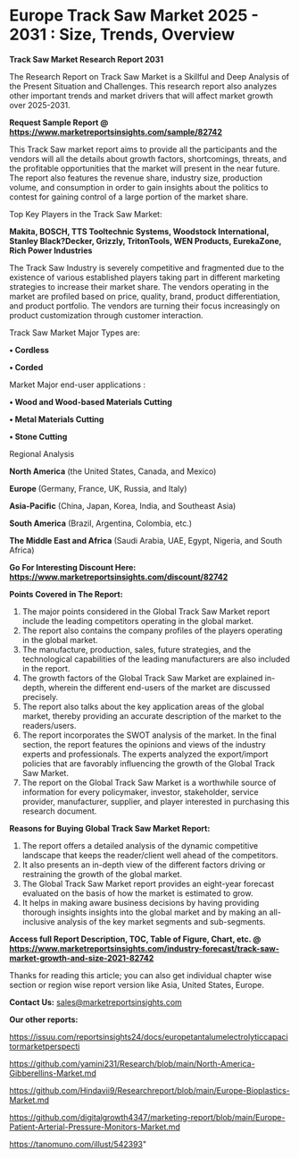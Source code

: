 # Europe Track Saw Market 2025 - 2031 : Size, Trends, Overview

<strong>Track Saw Market Research Report 2031</strong>

The Research Report on Track Saw Market is a Skillful and Deep Analysis of the Present Situation and Challenges. This research report also analyzes other important trends and market drivers that will affect market growth over 2025-2031.

<strong>Request Sample Report @ <a href=https://www.marketreportsinsights.com/sample/82742>https://www.marketreportsinsights.com/sample/82742</a></strong>

This Track Saw market report aims to provide all the participants and the vendors will all the details about growth factors, shortcomings, threats, and the profitable opportunities that the market will present in the near future. The report also features the revenue share, industry size, production volume, and consumption in order to gain insights about the politics to contest for gaining control of a large portion of the market share.

Top Key Players in the Track Saw Market:

<strong>Makita, BOSCH, TTS Tooltechnic Systems, Woodstock International, Stanley Black?Decker, Grizzly, TritonTools, WEN Products, EurekaZone, Rich Power Industries</strong>

The Track Saw Industry is severely competitive and fragmented due to the existence of various established players taking part in different marketing strategies to increase their market share. The vendors operating in the market are profiled based on price, quality, brand, product differentiation, and product portfolio. The vendors are turning their focus increasingly on product customization through customer interaction.

Track Saw Market Major Types are:

<strong>• Cordless

• Corded</strong>

Market Major end-user applications :

<strong>• Wood and Wood-based Materials Cutting

• Metal Materials Cutting

• Stone Cutting</strong>

Regional Analysis

</u><strong><b>North America</b></strong> (the United States, Canada, and Mexico)

<strong><b>Europe </b></strong>(Germany, France, UK, Russia, and Italy)

<strong><b>Asia-Pacific</b></strong> (China, Japan, Korea, India, and Southeast Asia)

<strong><b>South America</b></strong> (Brazil, Argentina, Colombia, etc.)

<strong><b>The Middle East and Africa</b></strong> (Saudi Arabia, UAE, Egypt, Nigeria, and South Africa)

<strong>Go For Interesting Discount Here: <a href=https://www.marketreportsinsights.com/discount/82742>https://www.marketreportsinsights.com/discount/82742</a></strong>

<strong>Points Covered in The Report:</strong>
<ol>
  <li>The major points considered in the Global Track Saw Market report include the leading competitors operating in the global market.</li>
  <li>The report also contains the company profiles of the players operating in the global market.</li>
  <li>The manufacture, production, sales, future strategies, and the technological capabilities of the leading manufacturers are also included in the report.</li>
  <li>The growth factors of the Global Track Saw Market are explained in-depth, wherein the different end-users of the market are discussed precisely.</li>
  <li>The report also talks about the key application areas of the global market, thereby providing an accurate description of the market to the readers/users.</li>
  <li>The report incorporates the SWOT analysis of the market. In the final section, the report features the opinions and views of the industry experts and professionals. The experts analyzed the export/import policies that are favorably influencing the growth of the Global Track Saw Market.</li>
  <li>The report on the Global Track Saw Market is a worthwhile source of information for every policymaker, investor, stakeholder, service provider, manufacturer, supplier, and player interested in purchasing this research document.</li>
</ol>
<strong>Reasons for Buying Global Track Saw Market Report:</strong>

<ol>
  <li>The report offers a detailed analysis of the dynamic competitive landscape that keeps the reader/client well ahead of the competitors.</li>
  <li>It also presents an in-depth view of the different factors driving or restraining the growth of the global market.</li>
  <li>The Global Track Saw Market report provides an eight-year forecast evaluated on the basis of how the market is estimated to grow.</li>
  <li>It helps in making aware business decisions by having providing thorough insights insights into the global market and by making an all-inclusive analysis of the key market segments and sub-segments.</li>
</ol>
<strong>Access full Report Description, TOC, Table of Figure, Chart, etc. @ <a href=https://www.marketreportsinsights.com/industry-forecast/track-saw-market-growth-and-size-2021-82742>https://www.marketreportsinsights.com/industry-forecast/track-saw-market-growth-and-size-2021-82742</a></strong>


Thanks for reading this article; you can also get individual chapter wise section or region wise report version like Asia, United States, Europe.

<strong>Contact Us:</strong>
sales@marketreportsinsights.com

<strong>Our other reports:</strong>

<a href=https://issuu.com/reportsinsights24/docs/europetantalumelectrolyticcapacitormarketperspecti>https://issuu.com/reportsinsights24/docs/europetantalumelectrolyticcapacitormarketperspecti</a>

<a href=https://github.com/yamini231/Research/blob/main/North-America-Gibberellins-Market.md>https://github.com/yamini231/Research/blob/main/North-America-Gibberellins-Market.md</a>

<a href=https://github.com/Hindavii9/Researchreport/blob/main/Europe-Bioplastics-Market.md>https://github.com/Hindavii9/Researchreport/blob/main/Europe-Bioplastics-Market.md</a>

<a href=https://github.com/digitalgrowth4347/marketing-report/blob/main/Europe-Patient-Arterial-Pressure-Monitors-Market.md>https://github.com/digitalgrowth4347/marketing-report/blob/main/Europe-Patient-Arterial-Pressure-Monitors-Market.md</a>

<a href=https://tanomuno.com/illust/542393>https://tanomuno.com/illust/542393</a>"
